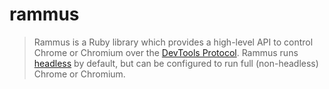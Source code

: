 # rammus

> Rammus is a Ruby library which provides a high-level API to control Chrome or Chromium over the [DevTools Protocol](https://chromedevtools.github.io/devtools-protocol/). Rammus runs [headless](https://developers.google.com/web/updates/2017/04/headless-chrome) by default, but can be configured to run full (non-headless) Chrome or Chromium.
